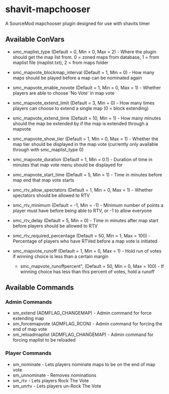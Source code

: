 # shavit-mapchooser
A SourceMod mapchooser plugin designed for use with shavits timer

## Available ConVars

 - smc_maplist_type (Default = 0, Min = 0, Max = 2) - Where the plugin should get the map list from. 0 = zoned maps from database, 1 = from maplist file (maplist.txt), 2 = from maps folder
 
 - smc_mapvote_blockmap_interval (Default = 1, Min = 0) - How many maps should be played before a map can be nominated again
 - smc_mapvote_enable_novote (Default = 1, Min = 0, Max = 1) - Whether players are able to choose 'No Vote' in map vote
 - smc_mapvote_extend_limit (Default = 3, Min = 0) - How many times players can choose to extend a single map (0 = block extending)
 - smc_mapvote_extend_time (Default = 10, Min = 1) - How many minutes should the map be extended by if the map is extended through a mapvote
 - smc_mapvote_show_tier (Default = 1, Min = 0, Max = 1) - Whether the map tier should be displayed in the map vote (currently only available through with smc_maplist_type 0)
 - smc_mapvote_duration (Default = 1, Min = 0.1) - Duration of time in minutes that map vote menu should be displayed for
 - smc_mapvote_start_time (Default = 5, Min = 1) - Time in minutes before map end that map vote starts
 
 - smc_rtv_allow_spectators (Default = 1, Min = 0, Max = 1) - Whether spectators should be allowed to RTV
 - smc_rtv_minimum (Default = -1, Min = -1) - Minimum number of points a player must have before being able to RTV, or -1 to allow everyone
 - smc_rtv_delay (Default = 5, Min = 0) - Time in minutes after map start before players should be allowed to RTV
 - smc_rtv_required_percentage (Default = 50, Min = 1, Max = 100) - Percentage of players who have RTVed before a map vote is initiated
 - smc_mapvote_runoff (Default = 1, Min = 0, Max = 1) - Hold run of votes if winning choice is less than a certain margin
	- smc_mapvote_runoffpercent", (Default = 50, Min = 0, Max = 100) - If winning choice has less than this percent of votes, hold a runoff

## Available Commands

### Admin Commands

 - sm_extend (ADMFLAG_CHANGEMAP) - Admin command for force extending map
 - sm_forcemapvote (ADMFLAG_RCON) - Admin command for forcing the end of map vote
 - sm_reloadmaplist (ADMFLAG_CHANGEMAP) - Admin command for forcing maplist to be reloaded

### Player Commands

 - sm_nominate - Lets players nominate maps to be on the end of map vote
 - sm_unnominate - Removes nominations
 - sm_rtv - Lets players Rock The Vote
 - sm_unrtv - Lets players un-Rock The Vote
